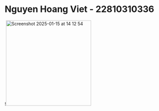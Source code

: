 # Nguyen Hoang Viet - 22810310336


!<img width="273" alt="Screenshot 2025-01-15 at 14 12 54" src="https://github.com/user-attachments/assets/606fdccb-013f-4d2a-bfed-74ffdce0df37" />
